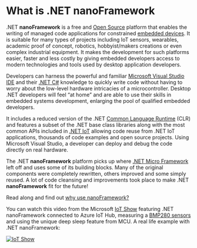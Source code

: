 # What is .NET **nanoFramework**

.NET **nanoFramework** is a free and [Open Source](https://en.wikipedia.org/wiki/Free_and_open-source_software) platform that enables the writing of managed code applications for constrained [embedded devices](https://en.wikipedia.org/wiki/Embedded_system). It is suitable for many types of projects including IoT sensors, wearables, academic proof of concept, robotics, hobbyist/makers creations or even complex industrial equipment. It makes the development for such platforms easier, faster and less costly by giving embedded developers access to modern technologies and tools used by desktop application developers.

Developers can harness the powerful and familiar [Microsoft Visual Studio IDE](https://www.visualstudio.com/vs/) and their [.NET C#](https://en.wikipedia.org/wiki/C_Sharp_(programming_language)) knowledge to quickly write code without having to worry about the low-level hardware intricacies of a microcontroller. Desktop .NET developers will feel “at home” and are able to use their skills in embedded systems development, enlarging the pool of qualified embedded developers.

It includes a reduced version of the .NET [Common Language Runtime](https://en.wikipedia.org/wiki/Common_Language_Runtime) (CLR) and features a subset of the .NET base class libraries along with the most common APIs included in [.NET IoT](https://github.com/dotnet/iot) allowing code reuse from .NET IoT applications, thousands of code examples and open source projects.
Using Microsoft Visual Studio, a developer can deploy and debug the code directly on real hardware.

The .NET **nanoFramework** platform picks up where [.NET Micro Framework](https://en.wikipedia.org/wiki/.NET_Micro_Framework) left off and uses some of its building blocks. Many of the original components were completely rewritten, others improved and some simply reused. A lot of code cleansing and improvements took place to make .NET **nanoFramework** fit for the future!

Read along and find out [why use nanoFramework?](why-use-nanoframework.md)

You can watch this video from the Microsoft [IoT Show](https://aka.ms/iotshow) featuring .NET nanoFramework connected to Azure IoT Hub, measuring a [BMP280 sensors](https://docs.nanoframework.net/devicesdetails/Bmxx80/README.html) and using the unique deep sleep feature from MCU. A real life example with .NET nanoFramework:

[![IoT Show](https://img.youtube.com/vi/TLYqRdmmj5k/0.jpg)](https://youtu.be/TLYqRdmmj5k)
